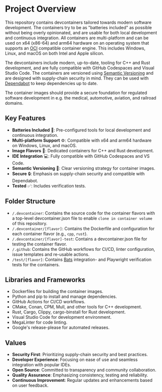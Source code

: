 # Project Overview

This repository contains devcontainers tailored towards modern software development. The containers try to be as "batteries included" as possible without being overly opinionated, and are usable for both local development and continuous integration. All containers are multi-platform and can be used on x64 (x86-64) and arm64 hardware on an operating system that supports an [OCI](https://opencontainers.org/) compatible container engine. This includes Windows, Linux, and macOS on both Intel and Apple silicon.

The devcontainers include modern, up-to-date, tooling for C++ and Rust development, and are fully compatible with GitHub Codespaces and Visual Studio Code. The containers are versioned using [Semantic Versioning](https://semver.org/) and are designed with supply-chain security in mind. They can be used with [Dependabot](https://dependabot.com/) to keep dependencies up to date.

The container images should provide a secure foundation for regulated software development in e.g. the medical, automotive, aviation, and railroad domains.

## Key Features

- **Batteries Included** 🔋: Pre-configured tools for local development and continuous integration.
- **Multi-platform Support** ⚙️: Compatible with x64 and arm64 hardware on Windows, Linux, and macOS.
- **Image Flavors** 🍨: Dedicated containers for C++ and Rust development.
- **IDE Integration** 💻: Fully compatible with GitHub Codespaces and VS Code.
- **Semantic Versioning** 🔢: Clear versioning strategy for container images.
- **Secure** 🔒: Emphasis on supply-chain security and compatible with Dependabot.
- **Tested** ✅: Includes verification tests.

## Folder Structure

- `/.devcontainer`: Contains the source code for the container flavors with a top-level devcontainer.json file to enable `clone in container volume` of this repository.
- `/.devcontainer/[flavor]`: Contains the Dockerfile and configuration for each container flavor (e.g., `cpp`, `rust`).
- `/.devcontainer/[flavor]-test`: Contains a devcontainer.json file for testing the container flavor.
- `/.github`: Contains the GitHub workflows for CI/CD, linter configuration, issue templates and re-usable actions.
- `/test/[flavor]`: Contains [Bats](https://bats-core.readthedocs.io/en/stable/) integration- and Playwright verification tests for the containers.

## Libraries and Frameworks

- Dockerfiles for building the container images.
- Python and pip to install and manage dependencies.
- GitHub Actions for CI/CD workflows.
- CMake, Conan, CPM, Mull, and other tools for C++ development.
- Rust, Cargo, Clippy, cargo-binstall for Rust development.
- Visual Studio Code for development environment.
- MegaLinter for code linting.
- Google's release-please for automated releases.

## Values

- **Security First**: Prioritizing supply-chain security and best practices.
- **Developer Experience**: Focusing on ease of use and seamless integration with popular IDEs.
- **Open Source**: Committed to transparency and community collaboration.
- **Quality Assurance**: Emphasizing consistency, testing and reliability.
- **Continuous Improvement**: Regular updates and enhancements based on user feedback.
